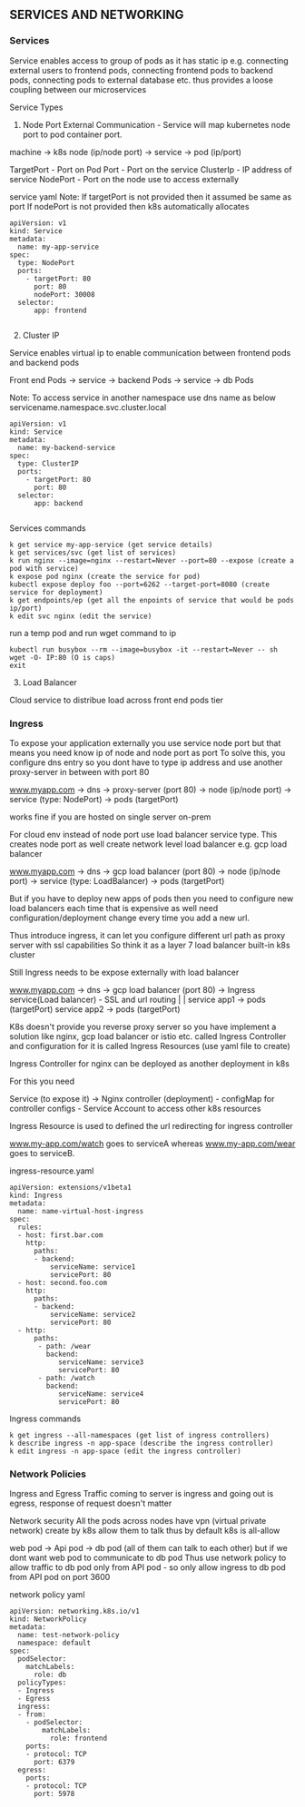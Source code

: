 ## SERVICES AND NETWORKING

### Services

Service enables access to group of pods as it has static ip e.g. connecting external users to frontend pods, connecting frontend pods to backend pods, connecting pods to external database etc. thus provides a loose coupling between our microservices

Service Types
1. Node Port
External Communication - Service will map kubernetes node port to pod container port.

machine -> k8s node (ip/node port) -> service -> pod (ip/port)

TargetPort - Port on Pod
Port - Port on the service
ClusterIp - IP address of service
NodePort - Port on the node use to access externally

service yaml 
Note: If targetPort is not provided then it assumed be same as port
      If nodePort is not provided then k8s automatically allocates
```
apiVersion: v1
kind: Service
metadata:
  name: my-app-service
spec:
  type: NodePort
  ports:
    - targetPort: 80
      port: 80
      nodePort: 30008
  selector:
      app: frontend
      
```

2. Cluster IP

Service enables virtual ip to enable communication between frontend pods and backend pods

Front end Pods -> service -> backend Pods -> service -> db Pods

Note: To access service in another namespace use dns name as below
servicename.namespace.svc.cluster.local

```
apiVersion: v1
kind: Service
metadata:
  name: my-backend-service
spec:
  type: ClusterIP
  ports:
    - targetPort: 80
      port: 80
  selector:
      app: backend
      
```


Services commands
```
k get service my-app-service (get service details)
k get services/svc (get list of services)
k run nginx --image=nginx --restart=Never --port=80 --expose (create a pod with service)
k expose pod nginx (create the service for pod)
kubectl expose deploy foo --port=6262 --target-port=8080 (create service for deployment)
k get endpoints/ep (get all the enpoints of service that would be pods ip/port)
k edit svc nginx (edit the service)

```
run a temp pod and run wget command to ip 
```
kubectl run busybox --rm --image=busybox -it --restart=Never -- sh
wget -O- IP:80 (O is caps)
exit
```
3. Load Balancer

Cloud service to distribue load across front end pods tier

### Ingress 

To expose your application externally you use service node port but that means you need know ip of node and node port as port
To solve this, you configure dns entry so you dont have to type ip address and use another proxy-server in between with port 80

www.myapp.com -> dns -> proxy-server (port 80) -> node (ip/node port) -> service (type: NodePort) -> pods (targetPort)

works fine if you are hosted on single server on-prem

For cloud env
instead of node port use load balancer service type. This creates node port as well create network level load balancer e.g. gcp load balancer

www.myapp.com -> dns -> gcp load balancer (port 80) -> node (ip/node port) -> service (type: LoadBalancer) -> pods (targetPort)

But if you have to deploy new apps of pods then you need to configure new load balancers each time that is expensive as well need configuration/deployment change every time you add a new url.

Thus introduce ingress, it can let you configure different url path as proxy server with ssl capabilities
So think it as a layer 7 load balancer built-in k8s cluster

Still Ingress needs to be expose externally with load balancer


www.myapp.com -> dns -> gcp load balancer (port 80) -> 
                  Ingress service(Load balancer) - SSL and url routing
                        |                                |
                 service app1 -> pods (targetPort)  service app2 -> pods (targetPort)

K8s doesn't provide you reverse proxy server so you have implement a solution like nginx, gcp load balancer or istio etc. called Ingress Controller
and configuration for it is called Ingress Resources (use yaml file to create)

Ingress Controller for nginx can be deployed as another deployment in k8s

For this you need

Service (to expose it) -> Nginx controller (deployment) - configMap for controller configs - Service Account to access other k8s resources

Ingress Resource is used to defined the url redirecting for ingress controller

www.my-app.com/watch goes to  serviceA whereas www.my-app.com/wear goes to serviceB.

ingress-resource.yaml

```
apiVersion: extensions/v1beta1
kind: Ingress
metadata:
  name: name-virtual-host-ingress
spec:
  rules:
  - host: first.bar.com
    http:
      paths:
      - backend:
          serviceName: service1
          servicePort: 80
  - host: second.foo.com
    http:
      paths:
      - backend:
          serviceName: service2
          servicePort: 80
  - http:
      paths:
       - path: /wear
         backend:
            serviceName: service3
            servicePort: 80
       - path: /watch   
         backend:
            serviceName: service4
            servicePort: 80
```

Ingress commands
```
k get ingress --all-namespaces (get list of ingress controllers)
k describe ingress -n app-space (describe the ingress controller)
k edit ingress -n app-space (edit the ingress controller)
```
### Network Policies

Ingress and Egress
Traffic coming to server is ingress and going out is egress, response of request doesn't matter

Network security
All the pods across nodes have vpn (virtual private network) create by k8s allow them to talk 
thus by default k8s is all-allow

web pod -> Api pod -> db pod (all of them can talk to each other)
but if we dont want web pod to communicate to db pod
Thus use network policy to allow traffic to db pod only from API pod -
so only allow ingress to db pod from API pod on port 3600

network policy yaml
```
apiVersion: networking.k8s.io/v1
kind: NetworkPolicy
metadata:
  name: test-network-policy
  namespace: default
spec:
  podSelector:
    matchLabels:
      role: db
  policyTypes:
  - Ingress
  - Egress
  ingress:
  - from:
    - podSelector:
        matchLabels:
          role: frontend
    ports:
    - protocol: TCP
      port: 6379
  egress:
    ports:
    - protocol: TCP
      port: 5978
```
